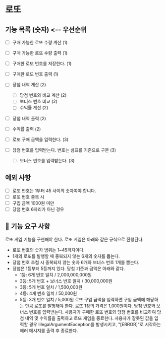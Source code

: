 # 로또

## 기능 목록 (숫자) <-- 우선순위
- [ ] 구매 가능한 로또 수량 계산 (1)
- [ ] 구매 가능한 로또 수량 출력 (1)
- [ ] 구매한 로또 번호를 저장한다. (1)
- [ ] 구매한 로또 번호 출력 (1)



- [ ] 당첨 내역 계산 (2)
  - [ ] 당첨 번호와 비교 계산 (2)
  - [ ] 보너스 번호 비교 (2)
  - [ ] 수익률 계산 (2)
- [ ] 당첨 내역 출력 (2)
- [ ] 수익률 출력 (2)


- [ ] 로또 구매 금액을 입력한다. (3)
- [ ] 당첨 번호를 입력받는다. 번호는 쉼표를 기준으로 구분 (3)
    - [ ] 보너스 번호를 입력받는다. (3)

## 예외 사항
- [ ] 로또 번호는 1부터 45 사이의 숫자여야 합니다.
- [ ] 로또 번호 중복 시
- [ ] 구입 금액 1000원 미만
- [ ] 당첨 번호 6자리가 아닌 경우

## 🚀 기능 요구 사항
로또 게임 기능을 구현해야 한다. 로또 게임은 아래와 같은 규칙으로 진행된다.

- 로또 번호의 숫자 범위는 1~45까지이다.
- 1개의 로또를 발행할 때 중복되지 않는 6개의 숫자를 뽑는다.
- 당첨 번호 추첨 시 중복되지 않는 숫자 6개와 보너스 번호 1개를 뽑는다.
- 당첨은 1등부터 5등까지 있다. 당첨 기준과 금액은 아래와 같다.
    - 1등: 6개 번호 일치 / 2,000,000,000원
    - 2등: 5개 번호 + 보너스 번호 일치 / 30,000,000원
    - 3등: 5개 번호 일치 / 1,500,000원
    - 4등: 4개 번호 일치 / 50,000원
    - 5등: 3개 번호 일치 / 5,000원
      로또 구입 금액을 입력하면 구입 금액에 해당하는 만큼 로또를 발행해야 한다.
      로또 1장의 가격은 1,000원이다.
      당첨 번호와 보너스 번호를 입력받는다.
      사용자가 구매한 로또 번호와 당첨 번호를 비교하여 당첨 내역 및 수익률을 출력하고 로또 게임을 종료한다.
      사용자가 잘못된 값을 입력할 경우 IllegalArgumentException를 발생시키고, "[ERROR]"로 시작하는 에러 메시지를 출력 후 종료한다.